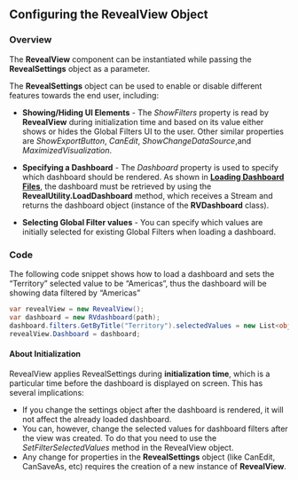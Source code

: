 ## Configuring the RevealView Object

### Overview

The __RevealView__ component can
be instantiated while passing the __RevealSettings__ object as
a parameter.

The __RevealSettings__
object can be used to enable or disable different features towards the
end user, including:
  - **Showing/Hiding UI Elements** - The *ShowFilters* property is read
    by __RevealView__ during
    initialization time and based on its value either shows or hides the
    Global Filters UI to the user. Other similar properties are
    *ShowExportButton*, *CanEdit*, *ShowChangeDataSource*,and
    *MaximizedVisualization*.

  - **Specifying a Dashboard** - The *Dashboard* property is used to
    specify which dashboard should be rendered. As shown in [**Loading Dashboard Files**](loading-dashboards.md), the dashboard must
    be retrieved by using the
    __RevealUtility.LoadDashboard__
    method, which receives a Stream and returns the dashboard object
    (instance of the **RVDashboard** class).

  - **Selecting Global Filter values** - You can specify which values
    are initially selected for existing Global Filters when loading a
    dashboard.

### Code

The following code snippet shows how to load a dashboard and sets the
“Territory” selected value to be “Americas”, thus the dashboard will
be showing data filtered by “Americas”

``` csharp
var revealView = new RevealView();
var dashboard = new RVdashboard(path);
dashboard.filters.GetByTitle("Territory").selectedValues = new List<object>() { "Americas" };
revealView.Dashboard = dashboard;
```

#### About Initialization

RevealView applies RevealSettings during **initialization time**, which
is a particular time before the dashboard is displayed on screen. This
has several implications:

  - If you change the settings object after the dashboard is rendered,
    it will not affect the already loaded dashboard.
  - You can, however, change the selected values for dashboard filters
    after the view was created. To do that you need to use the
    *SetFilterSelectedValues* method in the RevealView object.
  - Any change for properties in the
    __RevealSettings__
    object (like CanEdit, CanSaveAs, etc) requires the creation of a new
    instance of __RevealView__.

